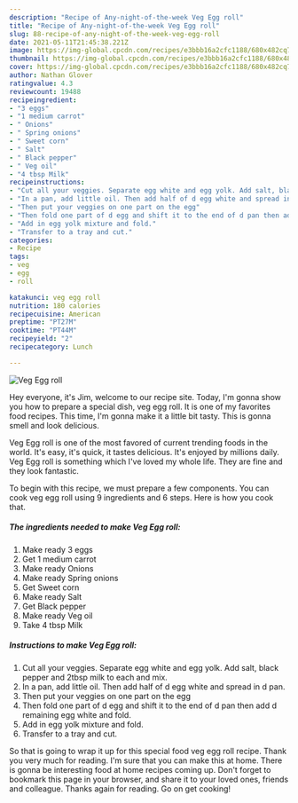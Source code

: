 ```yaml
---
description: "Recipe of Any-night-of-the-week Veg Egg roll"
title: "Recipe of Any-night-of-the-week Veg Egg roll"
slug: 88-recipe-of-any-night-of-the-week-veg-egg-roll
date: 2021-05-11T21:45:38.221Z
image: https://img-global.cpcdn.com/recipes/e3bbb16a2cfc1188/680x482cq70/veg-egg-roll-recipe-main-photo.jpg
thumbnail: https://img-global.cpcdn.com/recipes/e3bbb16a2cfc1188/680x482cq70/veg-egg-roll-recipe-main-photo.jpg
cover: https://img-global.cpcdn.com/recipes/e3bbb16a2cfc1188/680x482cq70/veg-egg-roll-recipe-main-photo.jpg
author: Nathan Glover
ratingvalue: 4.3
reviewcount: 19488
recipeingredient:
- "3 eggs"
- "1 medium carrot"
- " Onions"
- " Spring onions"
- " Sweet corn"
- " Salt"
- " Black pepper"
- " Veg oil"
- "4 tbsp Milk"
recipeinstructions:
- "Cut all your veggies. Separate egg white and egg yolk. Add salt, black pepper and 2tbsp milk to each and mix."
- "In a pan, add little oil. Then add half of d egg white and spread in d pan."
- "Then put your veggies on one part on the egg"
- "Then fold one part of d egg and shift it to the end of d pan then add d remaining egg white and fold."
- "Add in egg yolk mixture and fold."
- "Transfer to a tray and cut."
categories:
- Recipe
tags:
- veg
- egg
- roll

katakunci: veg egg roll 
nutrition: 180 calories
recipecuisine: American
preptime: "PT27M"
cooktime: "PT44M"
recipeyield: "2"
recipecategory: Lunch

---
```



![Veg Egg roll](https://img-global.cpcdn.com/recipes/e3bbb16a2cfc1188/680x482cq70/veg-egg-roll-recipe-main-photo.jpg)

Hey everyone, it's Jim, welcome to our recipe site. Today, I'm gonna show you how to prepare a special dish, veg egg roll. It is one of my favorites food recipes. This time, I'm gonna make it a little bit tasty. This is gonna smell and look delicious.

Veg Egg roll is one of the most favored of current trending foods in the world. It's easy, it's quick, it tastes delicious. It's enjoyed by millions daily. Veg Egg roll is something which I've loved my whole life. They are fine and they look fantastic.




To begin with this recipe, we must prepare a few components. You can cook veg egg roll using 9 ingredients and 6 steps. Here is how you cook that.

<!--inarticleads1-->

##### The ingredients needed to make Veg Egg roll:

1. Make ready 3 eggs
1. Get 1 medium carrot
1. Make ready  Onions
1. Make ready  Spring onions
1. Get  Sweet corn
1. Make ready  Salt
1. Get  Black pepper
1. Make ready  Veg oil
1. Take 4 tbsp Milk




<!--inarticleads2-->

##### Instructions to make Veg Egg roll:

1. Cut all your veggies. Separate egg white and egg yolk. Add salt, black pepper and 2tbsp milk to each and mix.
1. In a pan, add little oil. Then add half of d egg white and spread in d pan.
1. Then put your veggies on one part on the egg
1. Then fold one part of d egg and shift it to the end of d pan then add d remaining egg white and fold.
1. Add in egg yolk mixture and fold.
1. Transfer to a tray and cut.




So that is going to wrap it up for this special food veg egg roll recipe. Thank you very much for reading. I'm sure that you can make this at home. There is gonna be interesting food at home recipes coming up. Don't forget to bookmark this page in your browser, and share it to your loved ones, friends and colleague. Thanks again for reading. Go on get cooking!
